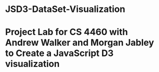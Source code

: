 # JSD3-DataSet-Visualization
# Project Lab for CS 4460 with Andrew Walker and Morgan Jabley to Create a JavaScript D3 visualization
